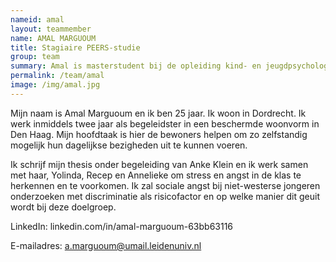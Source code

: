 ```yaml
---
nameid: amal
layout: teammember
name: AMAL MARGUOUM
title: Stagiaire PEERS-studie
group: team
summary: Amal is masterstudent bij de opleiding kind- en jeugdpsychologie aan de Universiteit Leiden en loopt stage bij het KIBA project.
permalink: /team/amal
image: /img/amal.jpg
---
```


Mijn naam is Amal Marguoum en ik ben 25 jaar. Ik woon in Dordrecht. Ik werk inmiddels twee jaar als begeleidster in een beschermde woonvorm in Den Haag. Mijn hoofdtaak is hier de bewoners helpen om zo zelfstandig mogelijk hun dagelijkse bezigheden uit te kunnen voeren.

Ik schrijf mijn thesis onder begeleiding van Anke Klein en ik werk samen met haar, Yolinda, Recep en Annelieke om stress en angst in de klas te herkennen en te voorkomen.
Ik zal sociale angst bij niet-westerse jongeren onderzoeken met discriminatie als risicofactor en op welke manier dit geuit wordt bij deze doelgroep.

LinkedIn: linkedin.com/in/amal-marguoum-63bb63116

E-mailadres: a.marguoum@umail.leidenuniv.nl
